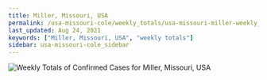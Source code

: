 ```yaml
---
title: Miller, Missouri, USA
permalink: /usa-missouri-cole/weekly_totals/usa-missouri-miller-weekly_totals.html
last_updated: Aug 24, 2021
keywords: ["Miller, Missouri, USA", "weekly totals"]
sidebar: usa-missouri-cole_sidebar
---
```


![Weekly Totals of Confirmed Cases for Miller, Missouri, USA](/covid_tracker/images/graphs/usa-missouri-miller-weekly_totals_graph.png)
